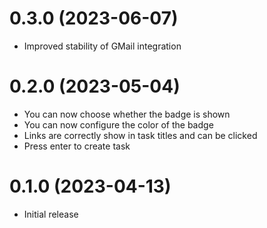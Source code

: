 # 0.3.0 (2023-06-07)
* Improved stability of GMail integration

# 0.2.0 (2023-05-04)
* You can now choose whether the badge is shown
* You can now configure the color of the badge
* Links are correctly show in task titles and can be clicked
* Press enter to create task

# 0.1.0 (2023-04-13)
* Initial release
